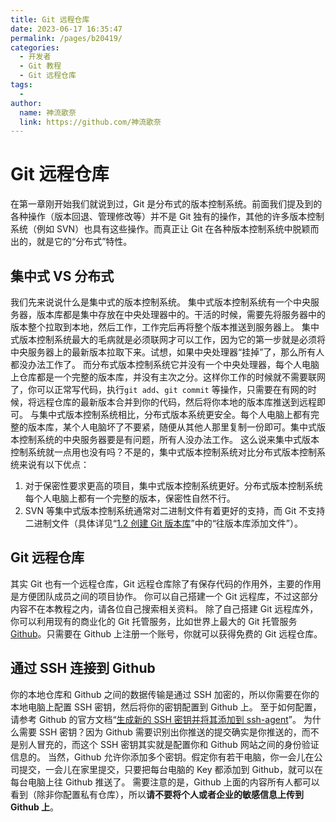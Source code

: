 ```yaml
---
title: Git 远程仓库
date: 2023-06-17 16:35:47
permalink: /pages/b20419/
categories:
  - 开发者
  - Git 教程
  - Git 远程仓库
tags:
  - 
author: 
  name: 神流歌奈
  link: https://github.com/神流歌奈
---
```

# Git 远程仓库

在第一章刚开始我们就说到过，Git 是分布式的版本控制系统。前面我们提及到的各种操作（版本回退、管理修改等）并不是 Git 独有的操作，其他的许多版本控制系统（例如 SVN）也具有这些操作。而真正让 Git 在各种版本控制系统中脱颖而出的，就是它的“分布式”特性。

## 集中式 VS 分布式

我们先来说说什么是集中式的版本控制系统。
集中式版本控制系统有一个中央服务器，版本库都是集中存放在中央处理器中的。干活的时候，需要先将服务器中的版本整个拉取到本地，然后工作，工作完后再将整个版本推送到服务器上。
集中式版本控制系统最大的毛病就是必须联网才可以工作，因为它的第一步就是必须将中央服务器上的最新版本拉取下来。试想，如果中央处理器“挂掉”了，那么所有人都没办法工作了。
而分布式版本控制系统它并没有一个中央处理器，每个人电脑上仓库都是一个完整的版本库，并没有主次之分。这样你工作的时候就不需要联网了，你可以正常写代码，执行`git add`、`git commit` 等操作，只需要在有网的时候，将远程仓库的最新版本合并到你的代码，然后将你本地的版本库推送到远程即可。
与集中式版本控制系统相比，分布式版本系统更安全。每个人电脑上都有完整的版本库，某个人电脑坏了不要紧，随便从其他人那里复制一份即可。集中式版本控制系统的中央服务器要是有问题，所有人没办法工作。
这么说来集中式版本控制系统就一点用也没有吗？不是的，集中式版本控制系统对比分布式版本控制系统来说有以下优点：

1. 对于保密性要求更高的项目，集中式版本控制系统更好。分布式版本控制系统每个人电脑上都有一个完整的版本，保密性自然不行。
2. SVN 等集中式版本控制系统通常对二进制文件有着更好的支持，而 Git 不支持二进制文件（具体详见“[1.2 创建 Git 版本库](https://www.yuque.com/kana/fvwupr/pnbya864c2vovsgb)”中的“往版本库添加文件”）。
## Git 远程仓库

其实 Git 也有一个远程仓库，Git 远程仓库除了有保存代码的作用外，主要的作用是方便团队成员之间的项目协作。
你可以自己搭建一个 Git 远程库，不过这部分内容不在本教程之内，请各位自己搜索相关资料。
除了自己搭建 Git 远程库外，你可以利用现有的商业化的 Git 托管服务，比如世界上最大的 Git 托管服务 [Github](https://github.com)。只需要在 Github 上注册一个账号，你就可以获得免费的 Git 远程仓库。
## 通过 SSH 连接到 Github

你的本地仓库和 Github 之间的数据传输是通过 SSH 加密的，所以你需要在你的本地电脑上配置 SSH 密钥，然后将你的密钥配置到 Github 上。
至于如何配置，请参考 Github 的官方文档“[生成新的 SSH 密钥并将其添加到 ssh-agent](https://docs.github.com/zh/authentication/connecting-to-github-with-ssh/generating-a-new-ssh-key-and-adding-it-to-the-ssh-agent)”。
为什么需要 SSH 密钥？因为 Github 需要识别出你推送的提交确实是你推送的，而不是别人冒充的，而这个 SSH 密钥其实就是配置你和 Github 网站之间的身份验证信息的。
当然，Github 允许你添加多个密钥。假定你有若干电脑，你一会儿在公司提交，一会儿在家里提交，只要把每台电脑的 Key 都添加到 Github，就可以在每台电脑上往 Github 推送了。
需要注意的是，Github 上面的内容所有人都可以看到（除非你配置私有仓库），所以**请不要将个人或者企业的敏感信息上传到 Github 上**。
